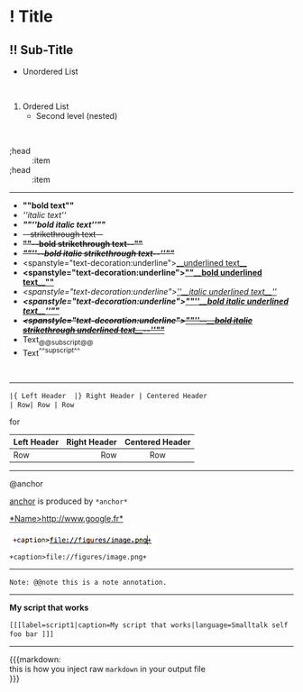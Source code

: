 

# \! Title


## \!\! Sub\-Title



-  Unordered List

&nbsp;

1.  Ordered List
    -  Second level \(nested\)


&nbsp;
<dl><dt>;head
</dt><dd>:item</dd><dt>;head
</dt><dd>:item</dd></dl>


---



-  **""bold text""**
-  *''italic text''*
-  ***""''bold italic text''""***
-  ~~<del>\-\-strikethrough text\-\-</del>~~
-  **~~<del>""\-\-bold strikethrough text\-\-""</del>~~**
-  ***~~<del>""''\-\-bold italic strikethrough text\-\-''""</del>~~***
-  <spanstyle="text-decoration:underline"><u>\_\_underlined text\_\_</u></span>
-  **<spanstyle="text-decoration:underline"><u>""\_\_bold underlined text\_\_""</u></span>**
-  *<spanstyle="text-decoration:underline"><u>''\_\_italic underlined text\_\_''</u></span>*
-  ***<spanstyle="text-decoration:underline"><u>""''\_\_bold italic underlined text\_\_''""</u></span>***
-  ***~~<del><spanstyle="text-decoration:underline"><u>""''\-\-\_\_bold italic strikethrough underlined text\_\_\-\-''""</u></span></del>~~***
-  Text<sub>@@subscript@@</sub>
-  Text<sup>^^supscript^^</sup>

&nbsp;


---



```
|{ Left Header 	|} Right Header | Centered Header
| Row| Row | Row
```


for 

|  Left Header  |  Right Header  |  Centered Header
| :---| ---:| :---:
|  Row  |  Row  |  Row




---

@anchor<a name="anchor"></a>

[anchor](#anchor) is produced by `*anchor*`

[\*Name>http://www\.google\.fr\*](http://www.google.com)

<a name=""></a>![](figures/image.png "caption") `+caption>file://figures/image.png+`


---




    Note: @@note this is a note annotation.




---


<a name="script1"></a>**My script that works**

```smalltalk
[[[label=script1|caption=My script that works|language=Smalltalk self foo bar ]]]
```




---





{{{markdown:<br>
this is how you inject raw `markdown` in your output file
<br>\}\}\}


